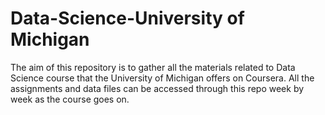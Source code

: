 # Data-Science-University of Michigan

The aim of this repository is to gather all the materials related to Data Science course that the University of Michigan offers on Coursera. All the assignments and data files can be accessed through this repo week by week as the course goes on.
